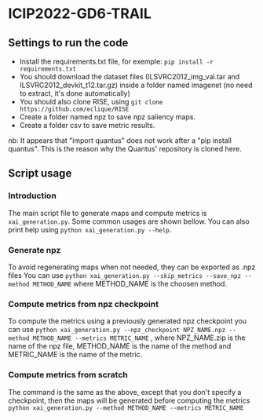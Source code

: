 # ICIP2022-GD6-TRAIL

## Settings to run the code

* Install the requirements.txt file, for exemple: `pip install -r requirements.txt`
* You should download the dataset files (ILSVRC2012_img_val.tar and ILSVRC2012_devkit_t12.tar.gz) inside a folder named imagenet (no need to extract, it's done automatically)
* You should also clone RISE, using `git clone https://github.com/eclique/RISE`
* Create a folder named npz to save npz saliency maps.
* Create a folder csv to save metric results.

nb: It appears that "import quantus" does not work after a "pip install quantus". This is the reason why the Quantus' repository is cloned here.


## Script usage

### Introduction
The main script file to generate maps and compute metrics is `xai_generation.py`. Some common usages are shown bellow. You can also print help using `python xai_generation.py --help`.

### Generate npz
To avoid regenerating maps when not needed, they can be exported as .npz files
You can use `python xai_generation.py --skip_metrics --save_npz --method METHOD_NAME` where METHOD_NAME is the choosen method.

### Compute metrics from npz checkpoint
To compute the metrics using a previously generated npz checkpoint you can use
`python xai_generation.py --npz_checkpoint NPZ_NAME.npz --method METHOD_NAME --metrics METRIC_NAME` , where NPZ_NAME.zip is the name of the npz file, METHOD_NAME is the name of the method and METRIC_NAME is the name of the metric.

### Compute metrics from scratch
The command is the same as the above, except that you don't specify a checkpoint, then the maps will be generated before computing the metrics
`python xai_generation.py --method METHOD_NAME --metrics METRIC_NAME`
